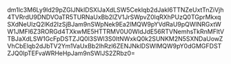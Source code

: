dm1lc3M6Ly9ld29pZGlJNklDSXlJaXdLSW5Ceklqb2dJakl6TTNZeUxtTnZiVjh4TVRrdU9DNDVOaTR5TURNaUxBb2lZV1JrSWpvZ0lqRXhPUzQ0TGprMkxqSXdNeUlzQ2lKd2IzSjBJam9nSWpNek9Ea2lMQW9pYVdRaU9pQWlNRGxtWW1JMFl6Z3RORGd4TXkwME5HTTRMV0U0WldJdE56RTVNemhsTkRnMFltVTBJaXdLSW1GcFpDSTZJQ0l3SWl3S0ltNWxkQ0k2SUNKM2N5SXNDaUowZVhCbElqb2dJbTV2Ym1VaUxBb2lhRzl6ZENJNklDSWlMQW9pY0dGMGFDSTZJQ0lpTEFvaWRHeHpJam9nSWlJS2ZRbz0=
